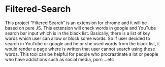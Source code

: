 # Filtered-Search
This project “Filtered Search” is an extension for chrome and it will be based on pure JS.   This extension will check words in google and YouTube search bar input which is in the black list.   Basically, there is a list of key words which user can allow or block some words.  So if user decided to search in YouTube or google and he or she used words from the black list, it would render a page where is written that user cannot search using these words.  This tool can be helpful for people who procrastinate a lot  or people who have addictions such as social media, porn …etc
